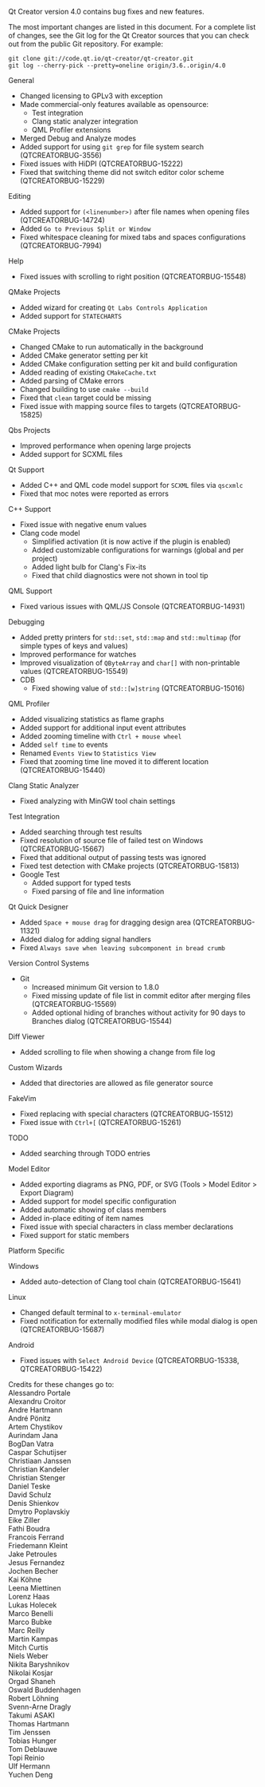 Qt Creator version 4.0 contains bug fixes and new features.

The most important changes are listed in this document. For a complete
list of changes, see the Git log for the Qt Creator sources that
you can check out from the public Git repository. For example:

    git clone git://code.qt.io/qt-creator/qt-creator.git
    git log --cherry-pick --pretty=oneline origin/3.6..origin/4.0

General

* Changed licensing to GPLv3 with exception
* Made commercial-only features available as opensource:
    * Test integration
    * Clang static analyzer integration
    * QML Profiler extensions
* Merged Debug and Analyze modes
* Added support for using `git grep` for file system search
  (QTCREATORBUG-3556)
* Fixed issues with HiDPI (QTCREATORBUG-15222)
* Fixed that switching theme did not switch editor color scheme
  (QTCREATORBUG-15229)

Editing

* Added support for `(<linenumber>)` after file names when opening files
  (QTCREATORBUG-14724)
* Added `Go to Previous Split or Window`
* Fixed whitespace cleaning for mixed tabs and spaces configurations
  (QTCREATORBUG-7994)

Help

* Fixed issues with scrolling to right position (QTCREATORBUG-15548)

QMake Projects

* Added wizard for creating `Qt Labs Controls Application`
* Added support for `STATECHARTS`

CMake Projects

* Changed CMake to run automatically in the background
* Added CMake generator setting per kit
* Added CMake configuration setting per kit and build configuration
* Added reading of existing `CMakeCache.txt`
* Added parsing of CMake errors
* Changed building to use `cmake --build`
* Fixed that `clean` target could be missing
* Fixed issue with mapping source files to targets (QTCREATORBUG-15825)

Qbs Projects

* Improved performance when opening large projects
* Added support for SCXML files

Qt Support

* Added C++ and QML code model support for `SCXML` files via `qscxmlc`
* Fixed that moc notes were reported as errors

C++ Support

* Fixed issue with negative enum values
* Clang code model
    * Simplified activation (it is now active if the plugin is enabled)
    * Added customizable configurations for warnings (global and per project)
    * Added light bulb for Clang's Fix-its
    * Fixed that child diagnostics were not shown in tool tip

QML Support

* Fixed various issues with QML/JS Console (QTCREATORBUG-14931)

Debugging

* Added pretty printers for `std::set`, `std::map` and `std::multimap`
  (for simple types of keys and values)
* Improved performance for watches
* Improved visualization of `QByteArray` and `char[]` with non-printable
  values (QTCREATORBUG-15549)
* CDB
    * Fixed showing value of `std::[w]string` (QTCREATORBUG-15016)

QML Profiler

* Added visualizing statistics as flame graphs
* Added support for additional input event attributes
* Added zooming timeline with `Ctrl + mouse wheel`
* Added `self time` to events
* Renamed `Events View` to `Statistics View`
* Fixed that zooming time line moved it to different location
  (QTCREATORBUG-15440)

Clang Static Analyzer

* Fixed analyzing with MinGW tool chain settings

Test Integration

* Added searching through test results
* Fixed resolution of source file of failed test on Windows (QTCREATORBUG-15667)
* Fixed that additional output of passing tests was ignored
* Fixed test detection with CMake projects (QTCREATORBUG-15813)
* Google Test
  * Added support for typed tests
  * Fixed parsing of file and line information

Qt Quick Designer

* Added `Space + mouse drag` for dragging design area (QTCREATORBUG-11321)
* Added dialog for adding signal handlers
* Fixed `Always save when leaving subcomponent in bread crumb`

Version Control Systems

* Git
    * Increased minimum Git version to 1.8.0
    * Fixed missing update of file list in commit editor after merging files
      (QTCREATORBUG-15569)
    * Added optional hiding of branches without activity for 90 days to Branches
      dialog (QTCREATORBUG-15544)

Diff Viewer

* Added scrolling to file when showing a change from file log

Custom Wizards

* Added that directories are allowed as file generator source

FakeVim

* Fixed replacing with special characters (QTCREATORBUG-15512)
* Fixed issue with `Ctrl+[` (QTCREATORBUG-15261)

TODO

* Added searching through TODO entries

Model Editor

* Added exporting diagrams as PNG, PDF, or SVG
  (Tools > Model Editor > Export Diagram)
* Added support for model specific configuration
* Added automatic showing of class members
* Added in-place editing of item names
* Fixed issue with special characters in class member declarations
* Fixed support for static members

Platform Specific

Windows

* Added auto-detection of Clang tool chain (QTCREATORBUG-15641)

Linux

* Changed default terminal to `x-terminal-emulator`
* Fixed notification for externally modified files while modal dialog is open
  (QTCREATORBUG-15687)

Android

* Fixed issues with `Select Android Device`
  (QTCREATORBUG-15338, QTCREATORBUG-15422)

Credits for these changes go to:  
Alessandro Portale  
Alexandru Croitor  
Andre Hartmann  
André Pönitz  
Artem Chystikov  
Aurindam Jana  
BogDan Vatra  
Caspar Schutijser  
Christiaan Janssen  
Christian Kandeler  
Christian Stenger  
Daniel Teske  
David Schulz  
Denis Shienkov  
Dmytro Poplavskiy  
Eike Ziller  
Fathi Boudra  
Francois Ferrand  
Friedemann Kleint  
Jake Petroules  
Jesus Fernandez  
Jochen Becher  
Kai Köhne  
Leena Miettinen  
Lorenz Haas  
Lukas Holecek  
Marco Benelli  
Marco Bubke  
Marc Reilly  
Martin Kampas  
Mitch Curtis  
Niels Weber  
Nikita Baryshnikov  
Nikolai Kosjar  
Orgad Shaneh  
Oswald Buddenhagen  
Robert Löhning  
Svenn-Arne Dragly  
Takumi ASAKI  
Thomas Hartmann  
Tim Jenssen  
Tobias Hunger  
Tom Deblauwe  
Topi Reinio  
Ulf Hermann  
Yuchen Deng
